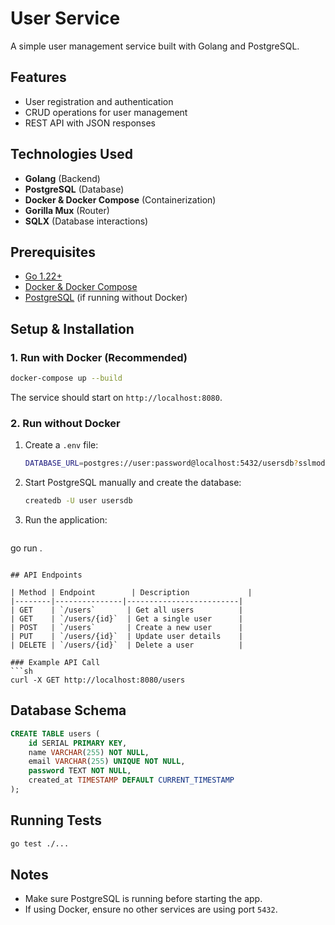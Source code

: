 # User Service

A simple user management service built with Golang and PostgreSQL.

## Features
- User registration and authentication
- CRUD operations for user management
- REST API with JSON responses

## Technologies Used
- **Golang** (Backend)
- **PostgreSQL** (Database)
- **Docker & Docker Compose** (Containerization)
- **Gorilla Mux** (Router)
- **SQLX** (Database interactions)

## Prerequisites
- [Go 1.22+](https://go.dev/doc/install)
- [Docker & Docker Compose](https://www.docker.com/get-started)
- [PostgreSQL](https://www.postgresql.org/download/) (if running without Docker)

## Setup & Installation

### 1. Run with Docker (Recommended)
```sh
docker-compose up --build
```
The service should start on `http://localhost:8080`.

### 2. Run without Docker
1. Create a `.env` file:
   ```sh
   DATABASE_URL=postgres://user:password@localhost:5432/usersdb?sslmode=disable
   ```
2. Start PostgreSQL manually and create the database:
   ```sh
   createdb -U user usersdb
   ```
3. Run the application:
   ```sh
  go run .
   ```

## API Endpoints

| Method | Endpoint        | Description             |
|--------|---------------|-------------------------|
| GET    | `/users`       | Get all users          |
| GET    | `/users/{id}`  | Get a single user      |
| POST   | `/users`       | Create a new user      |
| PUT    | `/users/{id}`  | Update user details    |
| DELETE | `/users/{id}`  | Delete a user          |

### Example API Call
```sh
curl -X GET http://localhost:8080/users
```

## Database Schema
```sql
CREATE TABLE users (
    id SERIAL PRIMARY KEY,
    name VARCHAR(255) NOT NULL,
    email VARCHAR(255) UNIQUE NOT NULL,
    password TEXT NOT NULL,
    created_at TIMESTAMP DEFAULT CURRENT_TIMESTAMP
);
```

## Running Tests
```sh
go test ./...
```

## Notes
- Make sure PostgreSQL is running before starting the app.
- If using Docker, ensure no other services are using port `5432`.

